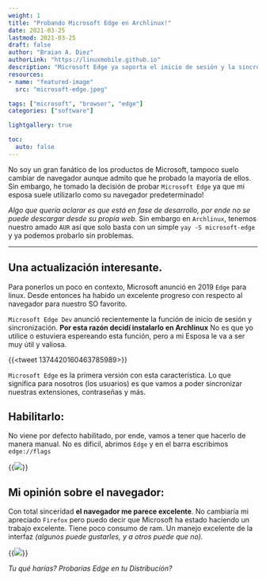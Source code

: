 ```yaml
---
weight: 1
title: "Probando Microsoft Edge en Archlinux!"
date: 2021-03-25
lastmod: 2021-03-25
draft: false
author: "Braian A. Diez"
authorLink: "https://linuxmobile.github.io"
description: "Microsoft Edge ya soporta el inicio de sesión y la sincronización."
resources:
- name: "featured-image"
  src: "microsoft-edge.jpeg"

tags: ["microsoft", "browser", "edge"]
categories: ["software"]

lightgallery: true

toc:
  auto: false
---
```


No soy un gran fanático de los productos de Microsoft, tampoco suelo cambiar de navegador aunque admito que he probado la mayoría de ellos.
Sin embargo, he tomado la decisión de probar `Microsoft Edge` ya que mi esposa suele utilizarlo como su navegador predeterminado!
<!--more-->

*Algo que quería aclarar es que está en fase de desarrollo, por ende no se puede descargar desde su propia web.* Sin embargo en `Archlinux`, tenemos nuestro amado `AUR` así que solo basta con un simple `yay -S microsoft-edge` y ya podemos probarlo sin problemas.

---
## Una actualización interesante.

Para ponerlos un poco en contexto, Microsoft anunció en 2019 `Edge` para linux. Desde entonces ha habido un excelente progreso con respecto al navegador para nuestro SO favorito.

`Microsoft Edge Dev` anunció recientemente la función de inicio de sesión y sincronización. **Por esta razón decidí instalarlo en Archlinux** No es que yo utilice o estuviera espereando esta función, pero a mi Esposa le va a ser muy útil y valiosa.

{{<tweet 1374420160463785989>}}

`Microsoft Edge` es la primera versión con esta característica. Lo que significa para nosotros (los usuarios) es que vamos a poder sincronizar nuestras extensiones, contraseñas y más.

## Habilitarlo:

No viene por defecto habilitado, por ende, vamos a tener que hacerlo de manera manual. No es dificil, abrimos `Edge` y en el barra escribimos `edge://flags`

{{<image src="enable.png">}}

## Mi opinión sobre el navegador:

Con total sinceridad **el navegador me parece excelente**. No cambiaría mi apreciado `Firefox` pero puedo decir que Microsoft ha estado haciendo un trabajo excelente. Tiene poco consumo de ram. Un manejo excelente de la interfaz *(algunos puede gustarles, y a otros puede que no).*

{{<image src="microsoft.png" caption="Testeando Microsoft en mi Arch">}}

*Tu qué harías? Probarías Edge en tu Distribución?*
